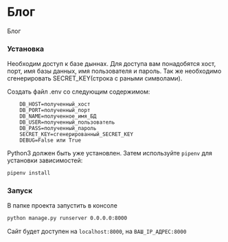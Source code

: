 # Блог
Блог

### Установка

Необходим доступ к базе дыннах. Для доступа вам понадобятся хост, порт, имя базы данных, имя пользователя и пароль.
Так же необходимо сгенерировать SECRET_KEY(строка с раными символами).

Создать файл .env со следующим содержимом:

```.env
    DB_HOST=полученный_хост
    DB_PORT=полученный_порт
    DB_NAME=полученное_имя_БД
    DB_USER=полученный_пользователь
    DB_PASS=полученный_пароль
    SECRET_KEY=сгенерированный_SECRET_KEY
    DEBUG=False или True
```


Python3 должен быть уже установлен. 
Затем используйте `pipenv` для установки зависимостей:

```bash
pipenv install
```

### Запуск

В папке проекта запустить в консоле 

```bash
python manage.py runserver 0.0.0.0:8000
```
Сайт будет доступен на `localhost:8000`,  на `ВАШ_IP_АДРЕС:8000`
